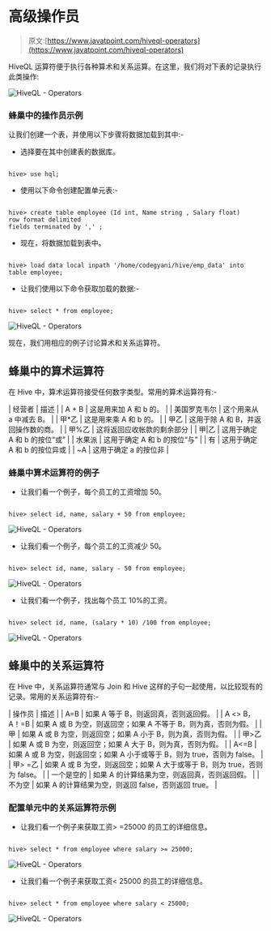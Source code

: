 # 高级操作员

> 原文:[https://www.javatpoint.com/hiveql-operators](https://www.javatpoint.com/hiveql-operators)

HiveQL 运算符便于执行各种算术和关系运算。在这里，我们将对下表的记录执行此类操作:

![HiveQL - Operators](../Images/919b16939e3b9522131418601da4b56b.png)

### 蜂巢中的操作员示例

让我们创建一个表，并使用以下步骤将数据加载到其中:-

*   选择要在其中创建表的数据库。

```

hive> use hql;  

```

*   使用以下命令创建配置单元表:-

```

hive> create table employee (Id int, Name string , Salary float)  
row format delimited  
fields terminated by ',' ; 

```

*   现在，将数据加载到表中。

```

hive> load data local inpath '/home/codegyani/hive/emp_data' into table employee;

```

*   让我们使用以下命令获取加载的数据:-

```

hive> select * from employee;

```

![HiveQL - Operators](../Images/04ec246c38bfa276289d84454606d3fe.png)

现在，我们用相应的例子讨论算术和关系运算符。

## 蜂巢中的算术运算符

在 Hive 中，算术运算符接受任何数字类型。常用的算术运算符有:-

| 经营者 | 描述 |
| A + B | 这是用来加 A 和 b 的。 |
| 美国罗克韦尔 | 这个用来从 a 中减去 B。 |
| 甲*乙 | 这是用来乘 A 和 b 的。 |
| 甲乙 | 这用于除 A 和 B，并返回操作数的商。 |
| 甲%乙 | 这将返回应收帐款的剩余部分 |
| 甲&#124;乙 | 这用于确定 A 和 b 的按位“或” |
| 水果派 | 这用于确定 A 和 b 的按位“与” |
| 有 | 这用于确定 A 和 b 的按位异或 |
| ~A | 这用于确定 a 的按位非 |

### 蜂巢中算术运算符的例子

*   让我们看一个例子，每个员工的工资增加 50。

```

hive> select id, name, salary + 50 from employee;

```

![HiveQL - Operators](../Images/658252a107c1f7f34d0937d27c03d942.png)

*   让我们看一个例子，每个员工的工资减少 50。

```

hive> select id, name, salary - 50 from employee;  

```

![HiveQL - Operators](../Images/17b1f45371b03d4834ec6e1ae26529a5.png)

*   让我们看一个例子，找出每个员工 10%的工资。

```

hive> select id, name, (salary * 10) /100 from employee;  

```

![HiveQL - Operators](../Images/7e97b4251d5d6aa1fe23a4f41b4f24ac.png)

## 蜂巢中的关系运算符

在 Hive 中，关系运算符通常与 Join 和 Hive 这样的子句一起使用，以比较现有的记录。常用的关系运算符有:-

| 操作员 | 描述 |
| A=B | 如果 A 等于 B，则返回真，否则返回假。 |
| A <> B，A！=B | 如果 A 或 B 为空，则返回空；如果 A 不等于 B，则为真，否则为假。 |
| 甲 | 如果 A 或 B 为空，则返回空；如果 A 小于 B，则为真，否则为假。 |
| 甲>乙 | 如果 A 或 B 为空，则返回空；如果 A 大于 B，则为真，否则为假。 |
| A<=B | 如果 A 或 B 为空，则返回空；如果 A 小于或等于 B，则为 true，否则为 false。 |
| 甲> =乙 | 如果 A 或 B 为空，则返回空；如果 A 大于或等于 B，则为 true，否则为 false。 |
| 一个是空的 | 如果 A 的计算结果为空，则返回真，否则返回假。 |
| 不为空 | 如果 A 的计算结果为空，则返回 false，否则返回 true。 |

### 配置单元中的关系运算符示例

*   让我们看一个例子来获取工资> =25000 的员工的详细信息。

```

hive> select * from employee where salary >= 25000;

```

![HiveQL - Operators](../Images/60b6ec5a88e246dd321f0d04ea9d579b.png)

*   让我们看一个例子来获取工资< 25000 的员工的详细信息。

```

hive> select * from employee where salary < 25000;

```

![HiveQL - Operators](../Images/cfb2cd355c8250b5a98df794607b0382.png)